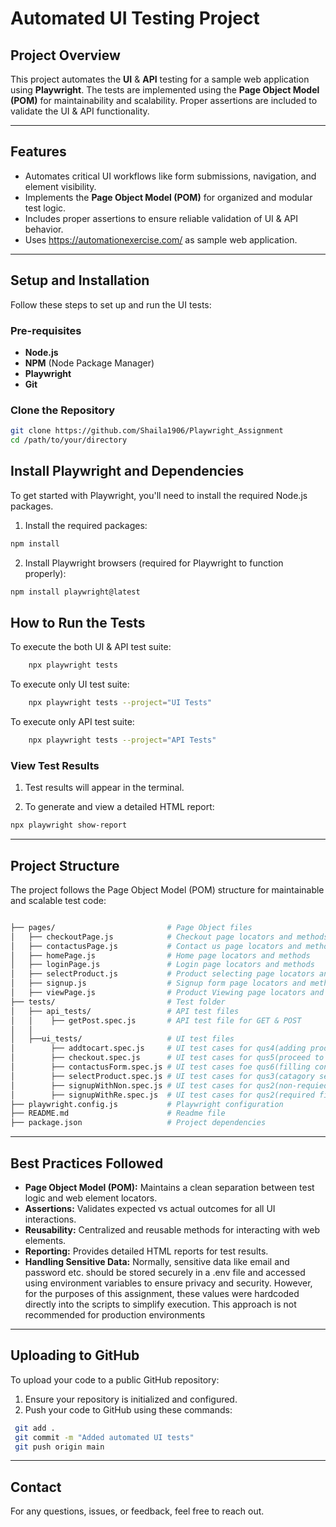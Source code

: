 # Automated UI Testing Project

## **Project Overview**

This project automates the **UI** & **API** testing for a sample web application using **Playwright**. The tests are implemented using the **Page Object Model (POM)** for maintainability and scalability. Proper assertions are included to validate the UI & API functionality.

---

## **Features**

- Automates critical UI workflows like form submissions, navigation, and element visibility.
- Implements the **Page Object Model (POM)** for organized and modular test logic.
- Includes proper assertions to ensure reliable validation of UI & API behavior.
- Uses https://automationexercise.com/ as sample web application.

---

## **Setup and Installation**

Follow these steps to set up and run the UI tests:

### **Pre-requisites**

- **Node.js**
- **NPM** (Node Package Manager)
- **Playwright**
- **Git**

### **Clone the Repository**

```bash
git clone https://github.com/Shaila1906/Playwright_Assignment
cd /path/to/your/directory


```

## **Install Playwright and Dependencies**

To get started with Playwright, you'll need to install the required Node.js packages.

1. Install the required packages:

```bash
npm install

```

2. Install Playwright browsers (required for Playwright to function properly):

```bash
npm install playwright@latest

```

## **How to Run the Tests**

To execute the both UI & API test suite:

```bash
    npx playwright tests

```

To execute only UI test suite:

```bash
    npx playwright tests --project="UI Tests"

```

To execute only API test suite:

```bash
    npx playwright tests --project="API Tests"

```

### **View Test Results**

1. Test results will appear in the terminal.

2. To generate and view a detailed HTML report:

```bash
npx playwright show-report

```

---

## **Project Structure**

The project follows the Page Object Model (POM) structure for maintainable and scalable test code:

```bash

├── pages/                         # Page Object files
│   ├── checkoutPage.js            # Checkout page locators and methods
│   ├── contactusPage.js           # Contact us page locators and methods
│   ├── homePage.js                # Home page locators and methods
│   ├── loginPage.js               # Login page locators and methods
│   ├── selectProduct.js           # Product selecting page locators and methods
│   ├── signup.js                  # Signup form page locators and methods
│   ├── viewPage.js                # Product Viewing page locators and methods
├── tests/                         # Test folder
│   ├── api_tests/                 # API test files
│   │    ├── getPost.spec.js       # API test file for GET & POST
│   │
│   ├──ui_tests/                   # UI test files
│        ├── addtocart.spec.js     # UI test cases for qus4(adding product to car
│        ├── checkout.spec.js      # UI test cases for qus5(proceed to checout)
│        ├── contactusForm.spec.js # UI test cases foe qus6(filling contactusForm)
│        ├── selectProduct.spec.js # UI test cases for qus3(catagory select)
│        ├── signupWithNon.spec.js # UI test cases for qus2(non-requied fields)
│        ├── signupWithRe.spec.js  # UI test cases for qus2(required fields)
├── playwright.config.js           # Playwright configuration
├── README.md                      # Readme file
├── package.json                   # Project dependencies


```

---

## **Best Practices Followed**

- **Page Object Model (POM):** Maintains a clean separation between test logic and  web element locators.
- **Assertions:** Validates expected vs actual outcomes for all UI interactions.
- **Reusability:** Centralized and reusable methods for interacting with web elements.
- **Reporting:** Provides detailed HTML reports for test results.
- **Handling Sensitive Data:**
   Normally, sensitive data like email and password etc. should be stored securely in a .env file and accessed using environment variables to ensure privacy and security. However, for the purposes of this assignment, these values were hardcoded directly into the scripts to simplify execution. This approach is not recommended for production environments

---

## **Uploading to GitHub**

To upload your code to a public GitHub repository:

1. Ensure your repository is initialized and configured.
2. Push your code to GitHub using these commands:

```bash
 git add .
 git commit -m "Added automated UI tests"
 git push origin main


```

---

## **Contact**

For any questions, issues, or feedback, feel free to reach out.
